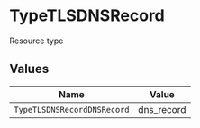 # TypeTLSDNSRecord

Resource type


## Values

| Name                        | Value                       |
| --------------------------- | --------------------------- |
| `TypeTLSDNSRecordDNSRecord` | dns_record                  |